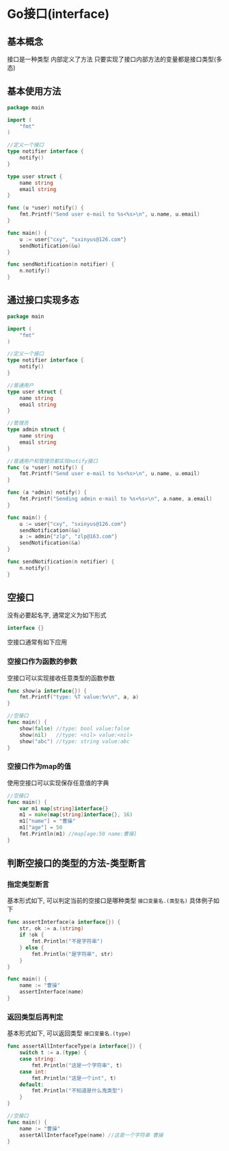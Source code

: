 # Go接口(interface)
## 基本概念
接口是一种类型
内部定义了方法
只要实现了接口内部方法的变量都是接口类型(多态)

## 基本使用方法
``` go
package main

import (
	"fmt"
)

//定义一个接口
type notifier interface {
	notify()
}

type user struct {
	name string
	email string
}

func (u *user) notify() {
	fmt.Printf("Send user e-mail to %s<%s>\n", u.name, u.email)
}

func main() {
	u := user{"cxy", "sxinyus@126.com"}
	sendNotification(&u)
}

func sendNotification(n notifier) {
	n.notify()
}

```

## 通过接口实现多态
``` go
package main

import (
	"fmt"
)

//定义一个接口
type notifier interface {
	notify()
}

//普通用户
type user struct {
	name string
	email string
}

//管理员
type admin struct {
	name string
	email string
}

//普通用户和管理员都实现notify接口
func (u *user) notify() {
	fmt.Printf("Send user e-mail to %s<%s>\n", u.name, u.email)
}

func (a *admin) notify() {
	fmt.Printf("Sending admin e-mail to %s<%s>\n", a.name, a.email)
}

func main() {
	u := user{"cxy", "sxinyus@126.com"}
	sendNotification(&u)
	a := admin{"zlp", "zlp@163.com"}
	sendNotification(&a)
}

func sendNotification(n notifier) {
	n.notify()
}

```

## 空接口
没有必要起名字, 通常定义为如下形式
``` go
interface {}
```
空接口通常有如下应用
### 空接口作为函数的参数
空接口可以实现接收任意类型的函数参数
``` go
func show(a interface{}) {
	fmt.Printf("type: %T value:%v\n", a, a)
}

//空接口
func main() {
	show(false) //type: bool value:false
	show(nil)   //type: <nil> value:<nil>
	show("abc") //type: string value:abc
}
```
### 空接口作为map的值
使用空接口可以实现保存任意值的字典
``` go
//空接口
func main() {
	var m1 map[string]interface{}
	m1 = make(map[string]interface{}, 16)
	m1["name"] = "曹操"
	m1["age"] = 50
	fmt.Println(m1) //map[age:50 name:曹操]
}
```

## 判断空接口的类型的方法-类型断言
### 指定类型断言
基本形式如下, 可以判定当前的空接口是哪种类型
`接口变量名.(类型名)`
具体例子如下
``` go
func assertInterface(a interface{}) {
	str, ok := a.(string)
	if !ok {
		fmt.Println("不是字符串")
	} else {
		fmt.Println("是字符串", str)
	}
}

func main() {
	name := "曹操"
	assertInterface(name)
}

```

### 返回类型后再判定
基本形式如下, 可以返回类型
`接口变量名.(type)`

``` go
func assertAllInterfaceType(a interface{}) {
	switch t := a.(type) {
	case string:
		fmt.Println("这是一个字符串", t)
	case int:
		fmt.Println("这是一个int", t)
	default:
		fmt.Println("不知道是什么鬼类型")
	}
}

//空接口
func main() {
	name := "曹操"
	assertAllInterfaceType(name) //这是一个字符串 曹操
}
```
